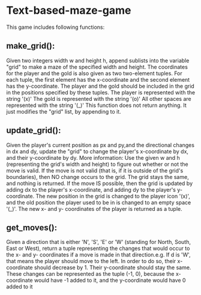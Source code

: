 # Text-based-maze-game
This game includes following functions:
## make_grid(): 
Given two integers width w and height h, append sublists into the variable "grid" to make a maze of the specified width and height. The coordinates for the player and the gold is also given as two two-element tuples. For each tuple, the first element has the x-coordinate and the second element has the y-coordinate. The player and the gold should be included in the grid in the positions specified by these tuples.
The player is represented with the string '(x)'
The gold is represented with the string '(o)'
All other spaces are represented with the string '(_)'
This function does not return anything. It just modifies the "grid" list, by appending to it.
## update_grid():
Given the player's current position as px and py,and the directional changes in dx and dy, update the "grid" to change the player's x-coordinate by dx, and their y-coordinate by dy.
More information:
Use the given w and h (representing the grid's width and height) to figure out whether or not the move is valid. If the move is not valid (that is, if it is outside of the grid's boundaries), then NO change occurs to the grid. The grid stays the same, and nothing is returned. If the move IS possible, then the grid is updated by adding dx to the player's x-coordinate, and adding dy to the player's y-coordinate. The new position in the grid is changed to the player icon '(x)', and the old position the player used to be in is changed to an empty space '(_)'. The new x- and y- coordinates of the player is returned as a tuple.
## get_moves():
Given a direction that is either 'N', 'S', 'E' or 'W' (standing for North, South, East or West), return a tuple representing the changes that would occur to the x- and y- coordinates if a move is made in that direction.e.g. If d is 'W', that means the player should move
to the left. In order to do so, their x-coordinate should decrease by 1. Their y-coordinate should stay the same.
These changes can be represented as the tuple (-1, 0), because the x-coordinate would have -1 added to it, and the y-coordinate would have 0 added to it

   
